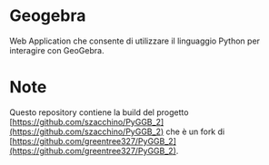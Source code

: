 # Geogebra

Web Application che consente di utilizzare il linguaggio Python per interagire con GeoGebra.

# Note

Questo repository contiene la build del progetto [https://github.com/szacchino/PyGGB_2](https://github.com/szacchino/PyGGB_2) che è un fork di [https://github.com/greentree327/PyGGB_2](https://github.com/greentree327/PyGGB_2).

